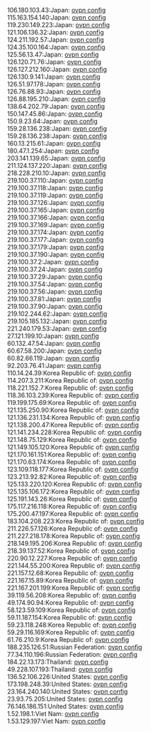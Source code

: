 106.180.103.43:Japan: [ovpn config](vpn/106_180_103_43.ovpn)  
115.163.154.140:Japan: [ovpn config](vpn/115_163_154_140.ovpn)  
119.230.149.223:Japan: [ovpn config](vpn/119_230_149_223.ovpn)  
121.106.136.32:Japan: [ovpn config](vpn/121_106_136_32.ovpn)  
124.211.192.57:Japan: [ovpn config](vpn/124_211_192_57.ovpn)  
124.35.100.164:Japan: [ovpn config](vpn/124_35_100_164.ovpn)  
125.56.13.47:Japan: [ovpn config](vpn/125_56_13_47.ovpn)  
126.120.71.76:Japan: [ovpn config](vpn/126_120_71_76.ovpn)  
126.127.212.160:Japan: [ovpn config](vpn/126_127_212_160.ovpn)  
126.130.9.141:Japan: [ovpn config](vpn/126_130_9_141.ovpn)  
126.51.97.178:Japan: [ovpn config](vpn/126_51_97_178.ovpn)  
126.76.88.93:Japan: [ovpn config](vpn/126_76_88_93.ovpn)  
126.88.195.210:Japan: [ovpn config](vpn/126_88_195_210.ovpn)  
138.64.202.79:Japan: [ovpn config](vpn/138_64_202_79.ovpn)  
150.147.45.86:Japan: [ovpn config](vpn/150_147_45_86.ovpn)  
150.9.23.64:Japan: [ovpn config](vpn/150_9_23_64.ovpn)  
159.28.136.238:Japan: [ovpn config](vpn/159_28_136_238.ovpn)  
159.28.136.238:Japan: [ovpn config](vpn/159_28_136_238.ovpn)  
160.13.215.61:Japan: [ovpn config](vpn/160_13_215_61.ovpn)  
180.47.1.254:Japan: [ovpn config](vpn/180_47_1_254.ovpn)  
203.141.139.65:Japan: [ovpn config](vpn/203_141_139_65.ovpn)  
211.124.137.220:Japan: [ovpn config](vpn/211_124_137_220.ovpn)  
218.228.210.10:Japan: [ovpn config](vpn/218_228_210_10.ovpn)  
219.100.37.110:Japan: [ovpn config](vpn/219_100_37_110.ovpn)  
219.100.37.118:Japan: [ovpn config](vpn/219_100_37_118.ovpn)  
219.100.37.119:Japan: [ovpn config](vpn/219_100_37_119.ovpn)  
219.100.37.126:Japan: [ovpn config](vpn/219_100_37_126.ovpn)  
219.100.37.165:Japan: [ovpn config](vpn/219_100_37_165.ovpn)  
219.100.37.166:Japan: [ovpn config](vpn/219_100_37_166.ovpn)  
219.100.37.169:Japan: [ovpn config](vpn/219_100_37_169.ovpn)  
219.100.37.174:Japan: [ovpn config](vpn/219_100_37_174.ovpn)  
219.100.37.177:Japan: [ovpn config](vpn/219_100_37_177.ovpn)  
219.100.37.179:Japan: [ovpn config](vpn/219_100_37_179.ovpn)  
219.100.37.190:Japan: [ovpn config](vpn/219_100_37_190.ovpn)  
219.100.37.2:Japan: [ovpn config](vpn/219_100_37_2.ovpn)  
219.100.37.24:Japan: [ovpn config](vpn/219_100_37_24.ovpn)  
219.100.37.29:Japan: [ovpn config](vpn/219_100_37_29.ovpn)  
219.100.37.54:Japan: [ovpn config](vpn/219_100_37_54.ovpn)  
219.100.37.56:Japan: [ovpn config](vpn/219_100_37_56.ovpn)  
219.100.37.81:Japan: [ovpn config](vpn/219_100_37_81.ovpn)  
219.100.37.90:Japan: [ovpn config](vpn/219_100_37_90.ovpn)  
219.102.244.62:Japan: [ovpn config](vpn/219_102_244_62.ovpn)  
219.105.185.132:Japan: [ovpn config](vpn/219_105_185_132.ovpn)  
221.240.179.53:Japan: [ovpn config](vpn/221_240_179_53.ovpn)  
27.121.199.10:Japan: [ovpn config](vpn/27_121_199_10.ovpn)  
60.132.47.54:Japan: [ovpn config](vpn/60_132_47_54.ovpn)  
60.67.58.200:Japan: [ovpn config](vpn/60_67_58_200.ovpn)  
60.82.66.119:Japan: [ovpn config](vpn/60_82_66_119.ovpn)  
92.203.76.41:Japan: [ovpn config](vpn/92_203_76_41.ovpn)  
110.14.24.39:Korea Republic of: [ovpn config](vpn/110_14_24_39.ovpn)  
114.207.3.211:Korea Republic of: [ovpn config](vpn/114_207_3_211.ovpn)  
118.221.152.7:Korea Republic of: [ovpn config](vpn/118_221_152_7.ovpn)  
118.36.103.239:Korea Republic of: [ovpn config](vpn/118_36_103_239.ovpn)  
119.199.175.69:Korea Republic of: [ovpn config](vpn/119_199_175_69.ovpn)  
121.135.250.90:Korea Republic of: [ovpn config](vpn/121_135_250_90.ovpn)  
121.136.231.134:Korea Republic of: [ovpn config](vpn/121_136_231_134.ovpn)  
121.138.200.47:Korea Republic of: [ovpn config](vpn/121_138_200_47.ovpn)  
121.141.234.228:Korea Republic of: [ovpn config](vpn/121_141_234_228.ovpn)  
121.148.75.129:Korea Republic of: [ovpn config](vpn/121_148_75_129.ovpn)  
121.149.105.120:Korea Republic of: [ovpn config](vpn/121_149_105_120.ovpn)  
121.170.161.151:Korea Republic of: [ovpn config](vpn/121_170_161_151.ovpn)  
121.170.63.174:Korea Republic of: [ovpn config](vpn/121_170_63_174.ovpn)  
123.109.118.177:Korea Republic of: [ovpn config](vpn/123_109_118_177.ovpn)  
123.213.92.82:Korea Republic of: [ovpn config](vpn/123_213_92_82.ovpn)  
125.133.220.120:Korea Republic of: [ovpn config](vpn/125_133_220_120.ovpn)  
125.135.106.172:Korea Republic of: [ovpn config](vpn/125_135_106_172.ovpn)  
125.191.143.26:Korea Republic of: [ovpn config](vpn/125_191_143_26.ovpn)  
175.117.216.118:Korea Republic of: [ovpn config](vpn/175_117_216_118.ovpn)  
175.200.47.197:Korea Republic of: [ovpn config](vpn/175_200_47_197.ovpn)  
183.104.208.223:Korea Republic of: [ovpn config](vpn/183_104_208_223.ovpn)  
211.226.57.126:Korea Republic of: [ovpn config](vpn/211_226_57_126.ovpn)  
211.227.218.178:Korea Republic of: [ovpn config](vpn/211_227_218_178.ovpn)  
218.149.195.206:Korea Republic of: [ovpn config](vpn/218_149_195_206.ovpn)  
218.39.137.52:Korea Republic of: [ovpn config](vpn/218_39_137_52.ovpn)  
220.90.12.227:Korea Republic of: [ovpn config](vpn/220_90_12_227.ovpn)  
221.144.55.200:Korea Republic of: [ovpn config](vpn/221_144_55_200.ovpn)  
221.157.12.68:Korea Republic of: [ovpn config](vpn/221_157_12_68.ovpn)  
221.167.15.89:Korea Republic of: [ovpn config](vpn/221_167_15_89.ovpn)  
221.167.201.199:Korea Republic of: [ovpn config](vpn/221_167_201_199.ovpn)  
39.119.56.208:Korea Republic of: [ovpn config](vpn/39_119_56_208.ovpn)  
49.174.90.94:Korea Republic of: [ovpn config](vpn/49_174_90_94.ovpn)  
58.123.59.109:Korea Republic of: [ovpn config](vpn/58_123_59_109.ovpn)  
59.11.187.154:Korea Republic of: [ovpn config](vpn/59_11_187_154.ovpn)  
59.23.118.248:Korea Republic of: [ovpn config](vpn/59_23_118_248.ovpn)  
59.29.116.169:Korea Republic of: [ovpn config](vpn/59_29_116_169.ovpn)  
61.76.210.9:Korea Republic of: [ovpn config](vpn/61_76_210_9.ovpn)  
188.235.126.51:Russian Federation: [ovpn config](vpn/188_235_126_51.ovpn)  
77.34.110.196:Russian Federation: [ovpn config](vpn/77_34_110_196.ovpn)  
184.22.13.173:Thailand: [ovpn config](vpn/184_22_13_173.ovpn)  
49.228.107.193:Thailand: [ovpn config](vpn/49_228_107_193.ovpn)  
136.52.106.226:United States: [ovpn config](vpn/136_52_106_226.ovpn)  
173.198.248.39:United States: [ovpn config](vpn/173_198_248_39.ovpn)  
23.164.240.140:United States: [ovpn config](vpn/23_164_240_140.ovpn)  
23.93.75.205:United States: [ovpn config](vpn/23_93_75_205.ovpn)  
76.146.186.151:United States: [ovpn config](vpn/76_146_186_151.ovpn)  
1.52.198.1:Viet Nam: [ovpn config](vpn/1_52_198_1.ovpn)  
1.53.129.197:Viet Nam: [ovpn config](vpn/1_53_129_197.ovpn)  
